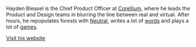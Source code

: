 
Hayden Bleasel is the Chief Product Officer at [Corellium](http://corellium.com/), where he leads the Product and Design teams in blurring the line between real and virtual. After hours, he repopulates forests with [Neutral](https://tryneutral.com/), writes a lot of [words](https://haydenbleasel.com/blog) and plays a lot of [games](https://haydenbleasel.com/games).

[Visit his website](https://haydenbleasel.com)